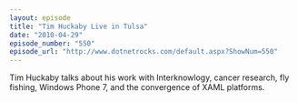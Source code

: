```yaml
---
layout: episode
title: "Tim Huckaby Live in Tulsa"
date: "2010-04-29"
episode_number: "550"
episode_url: "http://www.dotnetrocks.com/default.aspx?ShowNum=550"
---
```


Tim Huckaby talks about his work with Interknowlogy, cancer research, fly fishing, Windows Phone 7, and the convergence of XAML platforms.
